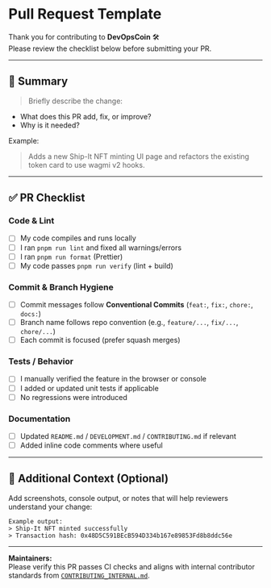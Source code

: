 # Pull Request Template

Thank you for contributing to **DevOpsCoin** 🛠️  
Please review the checklist below before submitting your PR.

---

## 🧩 Summary

> Briefly describe the change:

- What does this PR add, fix, or improve?
- Why is it needed?

Example:

> Adds a new Ship-It NFT minting UI page and refactors the existing token card to use wagmi v2 hooks.

---

## ✅ PR Checklist

### Code & Lint

- [ ] My code compiles and runs locally
- [ ] I ran `pnpm run lint` and fixed all warnings/errors
- [ ] I ran `pnpm run format` (Prettier)
- [ ] My code passes `pnpm run verify` (lint + build)

### Commit & Branch Hygiene

- [ ] Commit messages follow **Conventional Commits** (`feat:`, `fix:`, `chore:`, `docs:`)
- [ ] Branch name follows repo convention (e.g., `feature/...`, `fix/...`, `chore/...`)
- [ ] Each commit is focused (prefer squash merges)

### Tests / Behavior

- [ ] I manually verified the feature in the browser or console
- [ ] I added or updated unit tests if applicable
- [ ] No regressions were introduced

### Documentation

- [ ] Updated `README.md` / `DEVELOPMENT.md` / `CONTRIBUTING.md` if relevant
- [ ] Added inline code comments where useful

---

## 🧠 Additional Context (Optional)

Add screenshots, console output, or notes that will help reviewers understand your change:

```
Example output:
> Ship-It NFT minted successfully
> Transaction hash: 0x48D5C591BEcB594D334b167e89853Fd8b8ddc56e
```

---

**Maintainers:**  
Please verify this PR passes CI checks and aligns with internal contributor standards from [`CONTRIBUTING_INTERNAL.md`](./CONTRIBUTING_INTERNAL.md).
